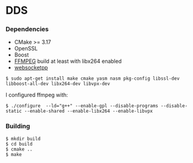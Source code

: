 # DDS

### Dependencies
* CMake >= 3.17
* OpenSSL
* Boost
* [FFMPEG](https://git.ffmpeg.org/ffmpeg.git) build at least with libx264 enabled
* [websocketpp](https://github.com/zaphoyd/websocketpp)

``` $ sudo apt-get install make cmake yasm nasm pkg-config libssl-dev libboost-all-dev libx264-dev libvpx-dev ```

I configured ffmpeg with:

``` $ ./configure  --ld="g++" --enable-gpl --disable-programs --disable-static --enable-shared --enable-libx264 --enable-libvpx ```

### Building
```
$ mkdir build
$ cd build
$ cmake ..
$ make
```
